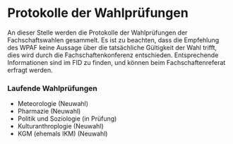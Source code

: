 # Protokolle der Wahlprüfungen
An dieser Stelle werden die Protokolle der Wahlprüfungen der Fachschaftswahlen gesammelt. 
Es ist zu beachten, dass die Empfehlung des WPAF keine Aussage über die tatsächliche Gültigkeit der Wahl trifft, dies wird durch die Fachschaftenkonferenz entschieden.
Entsprechende Informationen sind im FID zu finden, und können beim Fachschaftenreferat erfragt werden.

### Laufende Wahlprüfungen
- Meteorologie (Neuwahl)
- Pharmazie (Neuwahl)
- Politik und Soziologie (in Prüfung)
- Kulturanthroplogie (Neuwahl)
- KGM (ehemals IKM) (Neuwahl)
